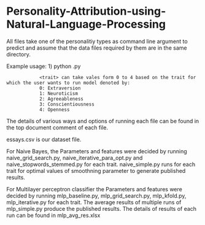 # Personality-Attribution-using-Natural-Language-Processing

All files take one of the personalitiy types as command line argument to predict and assume that the data files required by them are in the same directory.

Example usage:  1) python <file-name>.py <trait>
                
                <trait> can take vales form 0 to 4 based on the trait for which the user wants to run model denoted by:
                0: Extraversion
                1: Neuroticism
                2: Agreeableness
                3: Conscientiousness
                4: Openness

The details of various ways and options of running each file can be found in the top document comment of each file.

essays.csv is our dataset file.


For Naive Bayes, the Parameters and features were decided by running naive_grid_search.py, naive_iterative_para_opt.py and naive_stopwords_stemmed.py for each trait.
naive_simple.py runs for each trait for optimal values of smoothning parameter to generate published results.

For Multilayer perceptron classifier the Parameters and features were decided by running mlp_baseline.py, mlp_grid_search.py, mlp_kfold.py, mlp_iterative.py for each trait.
The average results of multiple runs of mlp_simple.py produce the published results. The details of results of each run can be found in mlp_avg_res.xlsx
